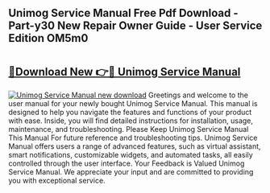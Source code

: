 ## Unimog Service Manual Free Pdf Download - Part-y30 New Repair Owner Guide - User Service Edition OM5m0

# <h2><a href="http://bc60490.oget.top/?id=Unimog+Service+Manual">🔗Download New 👉🔴 Unimog Service Manual</a></h2>

[![Unimog Service Manual new download](https://i.imgur.com/5g1atiW.png)](http://bc60490.oget.top/?id=Unimog+Service+Manual)
Greetings and welcome to the user manual for your newly bought Unimog Service Manual. This manual is designed to help you navigate the features and functions of your product with ease. Inside, you will find detailed instructions for installation, usage, maintenance, and troubleshooting. Please Keep Unimog Service Manual This Manual For future reference and troubleshooting tips. Unimog Service Manual offers users a range of advanced features, such as virtual assistant, smart notifications, customizable widgets, and automated tasks, all easily controlled through the user interface. Your Feedback is Valued Unimog Service Manual. We appreciate your input and are committed to providing you with exceptional service.
